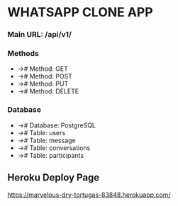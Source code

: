 # WHATSAPP CLONE APP

### Main URL: /api/v1/

### Methods

- -># Method: GET
- -># Method: POST
- -># Method: PUT
- -># Method: DELETE

### Database

- -># Database: PostgreSQL
- -># Table: users
- -># Table: message
- -># Table: conversations
- -># Table: participants


## Heroku Deploy Page

https://marvelous-dry-tortugas-83848.herokuapp.com/

